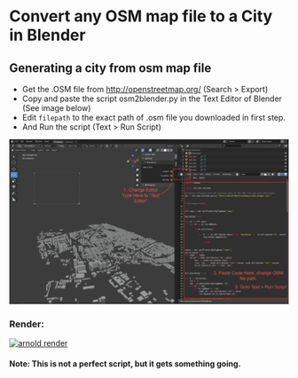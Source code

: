 # Convert any OSM map file to a City in Blender 

## Generating a city from osm map file

* Get the .OSM file from http://openstreetmap.org/ (Search > Export) 
* Copy and paste the script osm2blender.py in the Text Editor of Blender (See image below) 
* Edit `filepath` to the exact path of .osm file you downloaded in first step.
* And Run the script (Text > Run Script)

![screenshot after done](https://raw.githubusercontent.com/mkagenius/osm2blender/master/osm2blender.png)

### Render:

[![arnold render](https://img.youtube.com/vi/3-XonH_mMiU/maxresdefault.jpg)](https://www.youtube.com/watch?v=3-XonH_mMiU)

#### Note: This is not a perfect script, but it gets something going.


